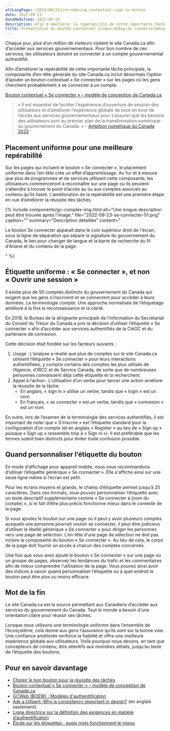 ```yaml
---
altLangPage: /2022/09/23/introducing-contextual-sign-in-button
date: 2022-09-23
dateModified: 2022-09-29
description: Afin d’améliorer la repérabilité de cette importante tâche principale, la composante d’en-tête générale du site Canada.ca inclut désormais l’option d’ajouter un bouton contextuel &laquo;&nbsp;Se connecter&nbsp;&raquo; sur les pages où les gens cherchent probablement à se connecter à un compte.
title: Présentation du bouton contextuel &laquo;&nbsp;Se connecter&nbsp;&raquo;
---
```

Chaque jour, plus d’un million de visiteurs visitent le site Canada.ca afin d’accéder aux services gouvernementaux. Pour bon nombre de ces services, les utilisateurs doivent se connecter à un compte gouvernemental authentifié.

Afin d’améliorer la repérabilité de cette importante tâche principale, la composante d’en-tête générale du site Canada.ca inclut désormais l’option d’ajouter un bouton contextuel &laquo;&nbsp;Se connecter&nbsp;&raquo; sur les pages où les gens cherchent probablement à se connecter à un compte.

[Bouton contextuel &laquo;&nbsp;Se connecter&nbsp;&raquo; – modèle de conception de Canada.ca](https://conception.canada.ca/configurations-conception-communes/connexion-contextuel.html)

> &laquo;&nbsp;Il est essentiel de faciliter l’expérience d’ouverture de session des utilisateurs et d’améliorer l’expérience globale de bout en bout de l’accès aux services gouvernementaux pour s’assurer que les besoins des utilisateurs sont au premier plan de la transformation numérique du gouvernement du Canada.&nbsp;&raquo; - [Ambition numérique du Canada 2022](https://www.canada.ca/fr/gouvernement/systeme/gouvernement-numerique/plans-strategiques-operations-numeriques-gouvernement-canada/ambition-numerique-canada.html)

## Placement uniforme pour une meilleure repérabilité

Sur les pages qui incluent le bouton &laquo;&nbsp;Se connecter&nbsp;&raquo;, le placement uniforme dans l’en-tête crée un effet d’apprentissage. Au fur et à mesure que plus de programmes et de services utilisent cette composante, les utilisateurs commenceront à reconnaître sur une page où ils peuvent s’attendre à trouver le point d’accès au ou aux comptes associés au contenu qu’ils lisent. L’amélioration de la repérabilité est une première étape en vue d’améliorer la réussite des tâches.

{% include components/gc-complex-img.html
   alt="Une longue description peut être trouvée après l'image."
   file="2022-09-23-se-connecter-01.png"
   caption=""
   summary="Description détaillée"
   content="<p>Le bouton Se connecter apparaît dans le coin supérieur droit de l'écran, sous la ligne de séparation qui sépare la signature du gouvernement du Canada, le lien pour changer de langue et la barre de recherche du fil d'Ariane et du contenu de la page.</p>"
%}

## Étiquette uniforme&nbsp;: &laquo;&nbsp;Se connecter&nbsp;&raquo;, et non &laquo;&nbsp;Ouvrir une session&nbsp;&raquo;

Il existe plus de 50 comptes distincts du gouvernement du Canada qui exigent que les gens s’inscrivent et se connectent pour accéder à leurs données. La terminologie compte. Une approche normalisée de l’étiquetage améliore à la fois la reconnaissance et la clarté.

En 2018, le Bureau de la dirigeante principale de l’information du Secrétariat du Conseil du Trésor du Canada a pris la décision d’utiliser l’étiquette &laquo;&nbsp;Se connecter&nbsp;&raquo; afin d’accéder aux services authentifiés de la CléGC et du partenaire de connexion.

Cette décision était fondée sur les facteurs suivants&nbsp;:
1.  Usage&nbsp;: L’analyse a révélé que plus de comptes sur le site Canada.ca utilisent l’étiquette &laquo;&nbsp;Se connecter&nbsp;&raquo; pour leurs interactions authentifiées, y compris certains des comptes les plus utilisés de l’Agence, d’IRCC et de Service Canada, de sorte que de nombreuses personnes connaissent déjà cette étiquette et la recherchent.
2.  Appel à l’action&nbsp;: L’utilisation d’un verbe pour lancer une action améliore la réussite de la tâche.
    -  En anglais, &laquo;&nbsp;sign in&nbsp;&raquo; utilise un verbe, tandis que &laquo;&nbsp;login&nbsp;&raquo; est un nom.
    -  En français, &laquo;&nbsp;se connecter&nbsp;&raquo; est un verbe, tandis que &laquo;&nbsp;connexion&nbsp;&raquo; est un nom.

En outre, lors de l’examen de la terminologie des services authentifiés, il est important de noter que &laquo;&nbsp;S’inscrire&nbsp;&raquo; est l’étiquette standard pour la configuration d’un compte (et en anglais &laquo;&nbsp;Register&nbsp;&raquo; au lieu de &laquo;&nbsp;Sign up&nbsp;&raquo; puisque « Sign up » ressemble trop à « Sign in »). Il est préférable que les termes soient bien distincts pour éviter toute confusion possible.

## Quand personnaliser l’étiquette du bouton

En mode d’affichage pour appareil mobile, nous vous recommandons d’utiliser l’étiquette générique &laquo;&nbsp;Se connecter&nbsp;&raquo;. Elle s'affiche ainsi sur une seule ligne même si l’écran est petit.

Pour les écrans moyens et grands, le champ d’étiquette permet jusqu’à 25 caractères. Dans ces formats, vous pouvez personnaliser l’étiquette avec un texte descriptif supplémentaire comme &laquo;&nbsp;Se connecter à [nom du compte]&nbsp;&raquo;, si le fait d’être plus précis fonctionne mieux dans le contexte de la page.

Si vous ajoutez le bouton sur une page où il peut y avoir plusieurs comptes auxquels une personne pourrait vouloir se connecter, il peut être judicieux d’utiliser le libellé générique &laquo;&nbsp;Se connecter&nbsp;&raquo; pour diriger les personnes vers une page de sélection. L’en-tête d’une page de sélection ne doit pas inclure la composante du bouton &laquo;&nbsp;Se connecter&nbsp;&raquo;. Au lieu de cela, le corps de la page doit fournir un accès à chacun des comptes concernés.

Une fois que vous avez ajouté le bouton &laquo;&nbsp;Se connecter&nbsp;&raquo; sur une page ou un groupe de pages, observez les tendances du trafic et les commentaires afin de mieux comprendre l’utilisation de la page. Vous pouvez ainsi avoir des indices à savoir quand personnaliser l’étiquette ou à quel endroit le bouton peut être plus ou moins efficace.

## Mot de la fin

Le site Canada.ca est la source permettant aux Canadiens d’accéder aux services du gouvernement du Canada. Tout le monde a besoin d’une orientation claire pour réussir ses tâches.

Lorsque nous utilisons une terminologie uniforme dans l’ensemble de l’écosystème, cela donne aux gens l’assurance qu’ils sont sur la bonne voie. Une confiance améliorée renforce la fiabilité et offre une meilleure expérience globale aux utilisateurs. Voilà pourquoi nous devons, en tant que concepteurs de contenu, être attentifs aux moindres détails, jusqu’au texte de l’étiquette des boutons.

## Pour en savoir davantage
-   [Choisir le bon bouton pour la réussite des tâches](https://blogue.canada.ca/2020/12/17/choisir-des-boutons)
-   [Bouton contextuel «&nbsp;Se connecter&nbsp;» – modèle de conception de Canada.ca](https://conception.canada.ca/configurations-conception-communes/connexion-contextuel.html)
-   [GCWeb (BOEW)&nbsp;: Modèles d'authentification](https://wet-boew.github.io/GCWeb/sites/authentication/authentication-fr.html)
-   [Ask a UXpert: Why is consistency important in design?](https://www.youtube.com/watch?v=UHUluiMe0cA) (en anglais seulement)
-   [Ligne directrice sur la définition des exigences en matière d’authentification](https://www.tbs-sct.canada.ca/pol/doc-fra.aspx?id=26262)
-   [Étude sur les étiquettes&nbsp;: quels mots fonctionnent le mieux](https://blogue.canada.ca/2020/10/02/etude-sur-les-etiquettes)